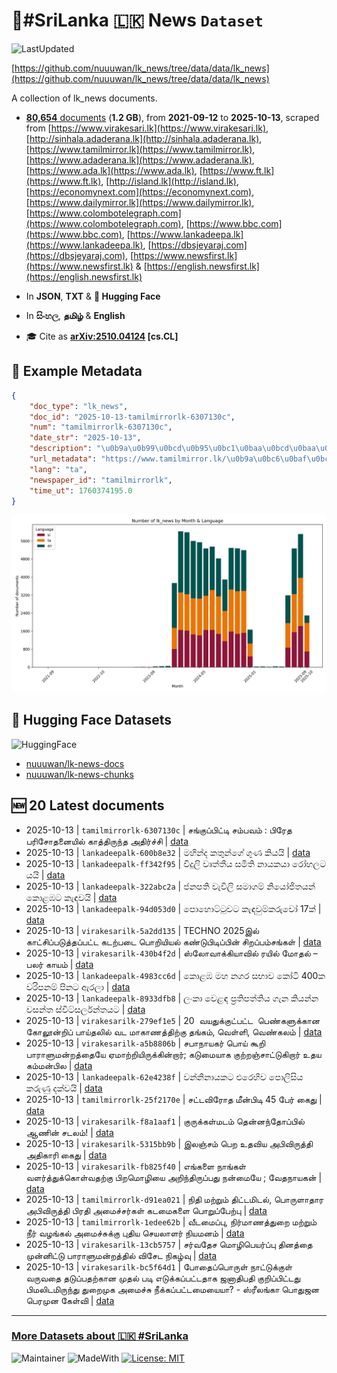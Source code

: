 # 📄#SriLanka 🇱🇰 News `Dataset`

![LastUpdated](https://img.shields.io/badge/last_updated-2025--10--13_23:48:26-green)

[https://github.com/nuuuwan/lk_news/tree/data/data/lk_news](https://github.com/nuuuwan/lk_news/tree/data/data/lk_news)

A collection of lk_news documents.

- [**80,654** documents](https://github.com/nuuuwan/lk_news/tree/data/data/lk_news) (**1.2 GB**), from **2021-09-12** to **2025-10-13**, scraped from [https://www.virakesari.lk](https://www.virakesari.lk), [http://sinhala.adaderana.lk](http://sinhala.adaderana.lk), [https://www.tamilmirror.lk](https://www.tamilmirror.lk), [https://www.adaderana.lk](https://www.adaderana.lk), [https://www.ada.lk](https://www.ada.lk), [https://www.ft.lk](https://www.ft.lk), [http://island.lk](http://island.lk), [https://economynext.com](https://economynext.com), [https://www.dailymirror.lk](https://www.dailymirror.lk), [https://www.colombotelegraph.com](https://www.colombotelegraph.com), [https://www.bbc.com](https://www.bbc.com), [https://www.lankadeepa.lk](https://www.lankadeepa.lk), [https://dbsjeyaraj.com](https://dbsjeyaraj.com), [https://www.newsfirst.lk](https://www.newsfirst.lk) & [https://english.newsfirst.lk](https://english.newsfirst.lk)

- In **JSON**, **TXT** & **🤗 Hugging Face**

- In **සිංහල**, **தமிழ்** & **English**

- 🎓 Cite as **[arXiv:2510.04124](https://arxiv.org/abs/2510.04124) [cs.CL]**

## 📝 Example Metadata

```json
{
    "doc_type": "lk_news",
    "doc_id": "2025-10-13-tamilmirrorlk-6307130c",
    "num": "tamilmirrorlk-6307130c",
    "date_str": "2025-10-13",
    "description": "\u0b9a\u0b99\u0bcd\u0b95\u0bc1\u0baa\u0bcd\u0baa\u0bbf\u0b9f\u0bcd\u0b9f\u0bbf \u0b9a\u0bae\u0bcd\u0baa\u0bb5\u0bae\u0bcd : \u0baa\u0bbf\u0bb0\u0bc7\u0ba4 \u0baa\u0bb0\u0bbf\u0b9a\u0bcb\u0ba4\u0ba9\u0bc8\u0baf\u0bbf\u0bb2\u0bcd \u0b95\u0bbe\u0ba4\u0bcd\u0ba4\u0bbf\u0bb0\u0bc1\u0ba8\u0bcd\u0ba4 \u0b85\u0ba4\u0bbf\u0bb0\u0bcd\u0b9a\u0bcd\u0b9a\u0bbf",
    "url_metadata": "https://www.tamilmirror.lk/\u0b9a\u0bc6\u0baf\u0bcd\u0ba4\u0bbf\u0b95\u0bb3\u0bcd/\u0b9a\u0b99\u0bcd\u0b95\u0bc1\u0baa\u0bcd\u0baa\u0bbf\u0b9f\u0bcd\u0b9f\u0bbf-\u0b9a\u0bae\u0bcd\u0baa\u0bb5\u0bae\u0bcd-\u0baa\u0bbf\u0bb0\u0bc7\u0ba4-\u0baa\u0bb0\u0bbf\u0b9a\u0bcb\u0ba4\u0ba9\u0bc8\u0baf\u0bbf\u0bb2\u0bcd-\u0b95\u0bbe\u0ba4\u0bcd\u0ba4\u0bbf\u0bb0\u0bc1\u0ba8\u0bcd\u0ba4-\u0b85\u0ba4\u0bbf\u0bb0\u0bcd\u0b9a\u0bcd\u0b9a\u0bbf/175-366229",
    "lang": "ta",
    "newspaper_id": "tamilmirrorlk",
    "time_ut": 1760374195.0
}
```

![Chart](https://raw.githubusercontent.com/nuuuwan/lk_news/refs/heads/data/data/lk_news/docs_by_month_and_lang.png)

## 🤗 Hugging Face Datasets

![HuggingFace](https://img.shields.io/badge/-HuggingFace-FDEE21?style=for-the-badge&logo=HuggingFace)

- [nuuuwan/lk-news-docs](https://huggingface.co/datasets/nuuuwan/lk-news-docs)
- [nuuuwan/lk-news-chunks](https://huggingface.co/datasets/nuuuwan/lk-news-chunks)

## 🆕 20 Latest documents

- 2025-10-13 | `tamilmirrorlk-6307130c` | சங்குப்பிட்டி சம்பவம் : பிரேத பரிசோதனையில் காத்திருந்த அதிர்ச்சி | [data](https://github.com/nuuuwan/lk_news/tree/data/data/lk_news/2020s/2025/2025-10-13-tamilmirrorlk-6307130c)
- 2025-10-13 | `lankadeepalk-600b8e32` | මහින්ද කතුන්ගේ ගුණ කියයි | [data](https://github.com/nuuuwan/lk_news/tree/data/data/lk_news/2020s/2025/2025-10-13-lankadeepalk-600b8e32)
- 2025-10-13 | `lankadeepalk-ff342f95` | විදුලි වෘත්තීය සමිති නායකයා රෝහලට යයි | [data](https://github.com/nuuuwan/lk_news/tree/data/data/lk_news/2020s/2025/2025-10-13-lankadeepalk-ff342f95)
- 2025-10-13 | `lankadeepalk-322abc2a` | ජනපති වැවිලි සමාගම් නියෝජිතයන් කොළඹට කැඳවයි | [data](https://github.com/nuuuwan/lk_news/tree/data/data/lk_news/2020s/2025/2025-10-13-lankadeepalk-322abc2a)
- 2025-10-13 | `lankadeepalk-94d053d0` | පොහොට්ටුවට කැඳවුම්කරුවෝ 17ක් | [data](https://github.com/nuuuwan/lk_news/tree/data/data/lk_news/2020s/2025/2025-10-13-lankadeepalk-94d053d0)
- 2025-10-13 | `virakesarilk-5a2dd135` | TECHNO 2025இல் காட்சிப்படுத்தப்பட்ட கடற்படை பொறியியல் கண்டுபிடிப்பின் சிறப்பம்சங்கள் | [data](https://github.com/nuuuwan/lk_news/tree/data/data/lk_news/2020s/2025/2025-10-13-virakesarilk-5a2dd135)
- 2025-10-13 | `virakesarilk-430b4f2d` | ஸ்லோவாக்கியாவில் ரயில் மோதல் – பலர் காயம் | [data](https://github.com/nuuuwan/lk_news/tree/data/data/lk_news/2020s/2025/2025-10-13-virakesarilk-430b4f2d)
- 2025-10-13 | `lankadeepalk-4983cc6d` | කොළඹ මහ නගර සභාව කෝටි 400ක වරිපනම් පිනට ඇරලා | [data](https://github.com/nuuuwan/lk_news/tree/data/data/lk_news/2020s/2025/2025-10-13-lankadeepalk-4983cc6d)
- 2025-10-13 | `lankadeepalk-8933dfb8` | ලංකා වෙළඳ ප්‍රතිපත්තිය ගැන කියන්න වසන්ත ස්විට්සර්ලන්තයට | [data](https://github.com/nuuuwan/lk_news/tree/data/data/lk_news/2020s/2025/2025-10-13-lankadeepalk-8933dfb8)
- 2025-10-13 | `virakesarilk-279ef1e5` | 20  வயதுக்குட்பட்ட  பெண்களுக்கான கோலூன்றிப் பாய்தலில் வட மாகாணத்திற்கு தங்கம், வெள்ளி, வெண்கலம் | [data](https://github.com/nuuuwan/lk_news/tree/data/data/lk_news/2020s/2025/2025-10-13-virakesarilk-279ef1e5)
- 2025-10-13 | `virakesarilk-a5b8806b` | சபாநாயகர் பொய் கூறி பாராளுமன்றத்தையே ஏமாற்றியிருக்கின்றார்; கடுமையாக குற்றஞ்சாட்டுகிறார் உதய கம்மன்பில | [data](https://github.com/nuuuwan/lk_news/tree/data/data/lk_news/2020s/2025/2025-10-13-virakesarilk-a5b8806b)
- 2025-10-13 | `lankadeepalk-62e4238f` | වන්නිනායකට එරෙහිව පොලිසිය කරුණු දක්වයි | [data](https://github.com/nuuuwan/lk_news/tree/data/data/lk_news/2020s/2025/2025-10-13-lankadeepalk-62e4238f)
- 2025-10-13 | `tamilmirrorlk-25f2170e` | சட்டவிரோத மீன்பிடி 45 பேர் கைது | [data](https://github.com/nuuuwan/lk_news/tree/data/data/lk_news/2020s/2025/2025-10-13-tamilmirrorlk-25f2170e)
- 2025-10-13 | `virakesarilk-f8a1aaf1` | குருக்கள்மடம் தென்னந்தோப்பில் ஆணின் சடலம்! | [data](https://github.com/nuuuwan/lk_news/tree/data/data/lk_news/2020s/2025/2025-10-13-virakesarilk-f8a1aaf1)
- 2025-10-13 | `virakesarilk-5315bb9b` | இலஞ்சம் பெற உதவிய அபிவிருத்தி அதிகாரி கைது | [data](https://github.com/nuuuwan/lk_news/tree/data/data/lk_news/2020s/2025/2025-10-13-virakesarilk-5315bb9b)
- 2025-10-13 | `virakesarilk-fb825f40` | எங்களை நாங்கள் வளர்த்துக்கொள்வதற்கு பிறமொழியை அறிந்திருப்பது நன்மையே ; வேதநாயகன் | [data](https://github.com/nuuuwan/lk_news/tree/data/data/lk_news/2020s/2025/2025-10-13-virakesarilk-fb825f40)
- 2025-10-13 | `tamilmirrorlk-d91ea021` | நிதி மற்றும் திட்டமிடல், பொருளாதார அபிவிருத்தி பிரதி அமைச்சர்கள் கடமைகளை பொறுப்பேற்பு | [data](https://github.com/nuuuwan/lk_news/tree/data/data/lk_news/2020s/2025/2025-10-13-tamilmirrorlk-d91ea021)
- 2025-10-13 | `tamilmirrorlk-1edee62b` | வீடமைப்பு, நிர்மாணத்துறை மற்றும் நீர் வழங்கல் அமைச்சுக்கு புதிய செயலாளர் நியமனம் | [data](https://github.com/nuuuwan/lk_news/tree/data/data/lk_news/2020s/2025/2025-10-13-tamilmirrorlk-1edee62b)
- 2025-10-13 | `virakesarilk-13cb5757` | சர்வதேச மொழிபெயர்ப்பு தினத்தை முன்னிட்டு பாராளுமன்றத்தில் விசேட நிகழ்வு | [data](https://github.com/nuuuwan/lk_news/tree/data/data/lk_news/2020s/2025/2025-10-13-virakesarilk-13cb5757)
- 2025-10-13 | `virakesarilk-bc5f64d1` | போதைப்பொருள் நாட்டுக்குள் வருவதை தடுப்பதற்கான முதல் படி எடுக்கப்பட்டதாக ஜனாதிபதி குறிப்பிட்டது பிமலிடமிருந்து துறைமுக அமைச்சு நீக்கப்பட்டமையையா? - ஸ்ரீலங்கா பொதுஜன பெரமுன கேள்வி | [data](https://github.com/nuuuwan/lk_news/tree/data/data/lk_news/2020s/2025/2025-10-13-virakesarilk-bc5f64d1)

---

### [More Datasets about 🇱🇰 #SriLanka](https://github.com/nuuuwan/lk_datasets)

![Maintainer](https://img.shields.io/badge/maintainer-nuuuwan-red)
![MadeWith](https://img.shields.io/badge/made_with-python-blue)
[![License: MIT](https://img.shields.io/badge/License-MIT-yellow.svg)](https://opensource.org/licenses/MIT)
